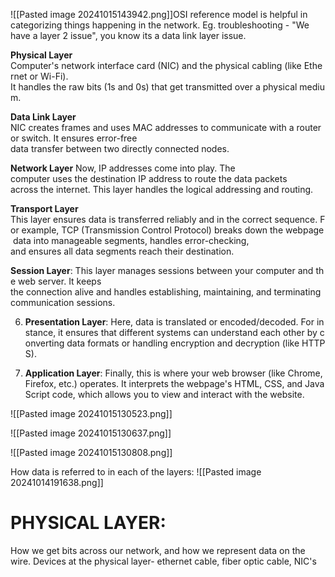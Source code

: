 
![[Pasted image 20241015143942.png]]OSI reference model is helpful in categorizing things happening in the network. Eg. troubleshooting - "We have a layer 2 issue", you know its a data link layer issue.

 **Physical Layer**                Computer's network interface card (NIC) and the physical cabling (like Ethernet or Wi-Fi). It handles the raw bits (1s and 0s) that get transmitted over a physical medium.

**Data Link Layer**                
NIC creates frames and uses MAC addresses to communicate with a router or switch. It ensures error-free data transfer between two directly connected nodes.

**Network Layer**
Now, IP addresses come into play. The computer uses the destination IP address to route the data packets across the internet. This layer handles the logical addressing and routing.

**Transport Layer**
This layer ensures data is transferred reliably and in the correct sequence. For example, TCP (Transmission Control Protocol) breaks down the webpage data into manageable segments, handles error-checking, and ensures all data segments reach their destination.

**Session Layer**: This layer manages sessions between your computer and the web server. It keeps the connection alive and handles establishing, maintaining, and terminating communication sessions.

6. **Presentation Layer**: Here, data is translated or encoded/decoded. For instance, it ensures that different systems can understand each other by converting data formats or handling encryption and decryption (like HTTPS).

7. **Application Layer**: Finally, this is where your web browser (like Chrome, Firefox, etc.) operates. It interprets the webpage's HTML, CSS, and JavaScript code, which allows you to view and interact with the website.






![[Pasted image 20241015130523.png]]

![[Pasted image 20241015130637.png]]

![[Pasted image 20241015130808.png]]





How data is referred to in each of the layers:
![[Pasted image 20241014191638.png]]
# PHYSICAL LAYER:

How we get bits across our network, and how we represent data on the wire.
Devices at the physical layer- ethernet cable, fiber optic cable, NIC's